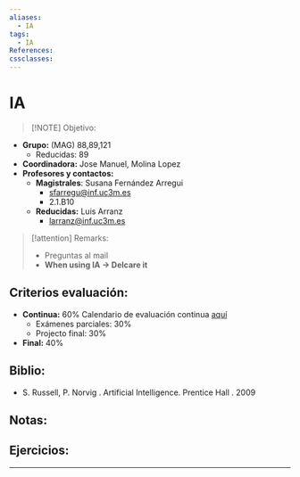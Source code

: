 ```yaml
---
aliases:
  - IA
tags:
  - IA
References: 
cssclasses:
---
```

# IA

> [!NOTE] Objetivo: 
> 
+ **Grupo:** (MAG) 88,89,121
	+ Reducidas: 89
+ **Coordinadora:** Jose Manuel, Molina Lopez
+ **Profesores y contactos:** 
	+ **Magistrales**: Susana Fernández Arregui
		+ sfarregu@inf.uc3m.es
		+ 2.1.B10
	+ **Reducidas:** Luis Arranz
		+ larranz@inf.uc3m.es

> [!attention]  Remarks: 
>  + Preguntas al mail
>  + **When using IA → Delcare it**

## Criterios evaluación:
+ **Continua:** 60%
  Calendario de evaluación continua [aquí](https://aulaglobal.uc3m.es/pluginfile.php/7426894/mod_resource/content/5/Schedule-IA-2025.pdf)
	+ Exámenes parciales: 30%
	+ Projecto final: 30%
+ **Final:** 40%

## Biblio:
+ S. Russell, P. Norvig . Artificial Intelligence. Prentice Hall . 2009

## Notas:

## Ejercicios:

***
